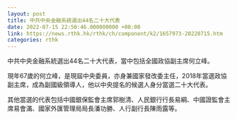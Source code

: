 ```yaml
---
layout: post
title: 中共中央金融系統選出44名二十大代表
date: 2022-07-15 22:50:46.000000000 +08:00
link: https://news.rthk.hk/rthk/ch/component/k2/1657973-20220715.htm
categories: rthk
---
```


中共中央金融系統選出44名二十大代表，當中包括全國政協副主席何立峰。

現年67歲的何立峰，是現屆中央委員，亦身兼國家發改委主任，2018年當選政協副主席，成為副國級領導人，他以中央提名的候選人身分當選二十大代表。

其他當選的代表包括中國銀保監會主席郭樹清、人民銀行行長易綱、中國證監會主席易會滿、國家外匯管理局局長潘功勝、人行副行長陳雨露等。
